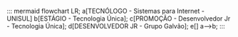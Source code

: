 ::: mermaid
flowchart LR;
a[TECNÓLOGO - Sistemas para Internet - UNISUL]
b[ESTÁGIO - Tecnologia Única];
c[PROMOÇÃO - Desenvolvedor Jr - Tecnologia Única];
d[DESENVOLVEDOR JR - Grupo Galvão];
e[]
a-->b;
:::
